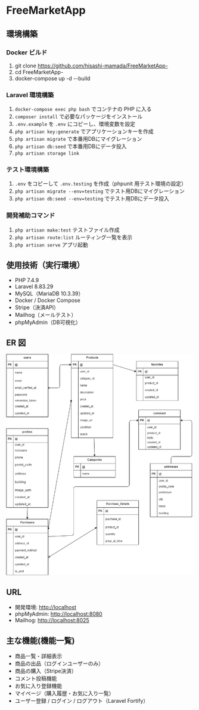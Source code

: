 # FreeMarketApp

## 環境構築

### Docker ビルド

1. git clone https://github.com/hisashi-mamada/FreeMarketApp-
2. cd FreeMarketApp-
3. docker-compose up -d --build

### Laravel 環境構築

1. `docker-compose exec php bash` でコンテナの PHP に入る
2. `composer install` で必要なパッケージをインストール
3. `.env.example` を `.env` にコピーし、環境変数を設定
4. `php artisan key:generate` でアプリケーションキーを作成
5. `php artisan migrate` で本番用DBにマイグレーション
6. `php artisan db:seed` で本番用DBにデータ投入
7. `php artisan storage link`

### テスト環境構築

1. `.env` をコピーして `.env.testing` を作成（phpunit 用テスト環境の設定）
2. `php artisan migrate --env=testing` でテスト用DBにマイグレーション
3. `php artisan db:seed --env=testing` でテスト用DBにデータ投入

### 開発補助コマンド

1. `php artisan make:test` テストファイル作成
2. `php artisan route:list` ルーティング一覧を表示
3. `php artisan serve`     アプリ起動

## 使用技術（実行環境）

- PHP 7.4.9
- Laravel 8.83.29
- MySQL（MariaDB 10.3.39）
- Docker / Docker Compose
- Stripe（決済API）
- Mailhog（メールテスト）
- phpMyAdmin（DB可視化）

## ER 図

![ER図](./er-diagram.png)


## URL

- 開発環境: [http://localhost](http://localhost)
- phpMyAdmin: [http://localhost:8080](http://localhost:8080)
- Mailhog: <http://localhost:8025>

## 主な機能(機能一覧)

- 商品一覧・詳細表示
- 商品の出品（ログインユーザーのみ）
- 商品の購入（Stripe決済）
- コメント投稿機能
- お気に入り登録機能
- マイページ（購入履歴・お気に入り一覧）
- ユーザー登録 / ログイン / ログアウト（Laravel Fortify）
